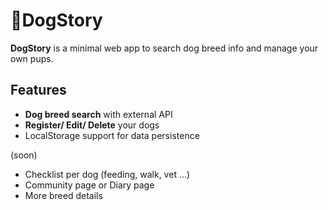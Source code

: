 # 🐶DogStory

**DogStory** is a minimal web app to search dog breed info and manage your own pups.

## Features
- **Dog breed search** with external API
- **Register/ Edit/ Delete** your dogs
- LocalStorage support for data persistence
  
(soon)
- Checklist per dog (feeding, walk, vet ...)
- Community page or Diary page
- More breed details




